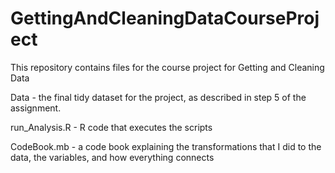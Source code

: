 GettingAndCleaningDataCourseProject
===================================

This repository contains files for the course project for Getting and Cleaning Data 

Data - the final tidy dataset for the project, as described in step 5 of the assignment.

run_Analysis.R - R code that executes the scripts

CodeBook.mb - a code book explaining the transformations that I did to the data, the variables, and how everything connects

